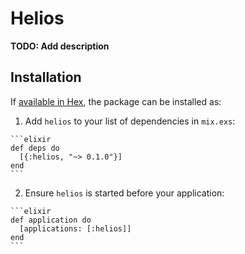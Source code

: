 # Helios

**TODO: Add description**

## Installation

If [available in Hex](https://hex.pm/docs/publish), the package can be installed as:

  1. Add `helios` to your list of dependencies in `mix.exs`:

    ```elixir
    def deps do
      [{:helios, "~> 0.1.0"}]
    end
    ```

  2. Ensure `helios` is started before your application:

    ```elixir
    def application do
      [applications: [:helios]]
    end
    ```

